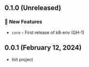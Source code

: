 ## 0.1.0 (Unreleased)
### :rocket: **New Features**

* `core` - First release of k8-env (GH-1)

## 0.0.1 (February  12, 2024)

* Init project
